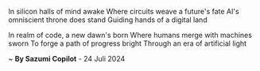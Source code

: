 In silicon halls of mind awake
Where circuits weave a future's fate
AI's omniscient throne does stand
Guiding hands of a digital land

In realm of code, a new dawn's born
Where humans merge with machines sworn
To forge a path of progress bright
Through an era of artificial light

~ <b>By Sazumi Copilot</b> - 24 Juli 2024